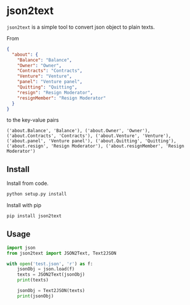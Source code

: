 # json2text

`json2text` is a simple tool to convert json object to plain texts.

From 
```json
{
  "about": {
    "Balance": "Balance",
    "Owner": "Owner",
    "Contracts": "Contracts",
    "Venture": "Venture",
    "panel": "Venture panel",
    "Quitting": "Quitting",
    "resign": "Resign Moderator",
    "resignMember": "Resign Moderator"
  }
}
```

to the key-value pairs
```
('about.Balance', 'Balance'), ('about.Owner', 'Owner'), ('about.Contracts', 'Contracts'), ('about.Venture', 'Venture'), ('about.panel', 'Venture panel'), ('about.Quitting', 'Quitting'), ('about.resign', 'Resign Moderator'), ('about.resignMember', 'Resign Moderator')
```

## Install

Install from code.
```bash
python setup.py install
```

Install with pip
```bash
pip install json2text
```

## Usage

```python
import json
from json2text import JSON2Text, Text2JSON

with open('test.json', 'r') as f:
    jsonObj = json.load(f)
    texts = JSON2Text(jsonObj)
    print(texts)

    jsonObj = Text2JSON(texts)
    print(jsonObj)
```